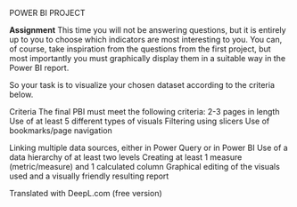 POWER BI PROJECT

**Assignment**
This time you will not be answering questions, but it is entirely up to you to choose which indicators are most interesting to you.
You can, of course, take inspiration from the questions from the first project, but most importantly you must graphically display them in a suitable way in the Power BI report.

So your task is to visualize your chosen dataset according to the criteria below.

Criteria
The final PBI must meet the following criteria:
2-3 pages in length
Use of at least 5 different types of visuals
Filtering using slicers
Use of bookmarks/page navigation

Linking multiple data sources, either in Power Query or in Power BI
Use of a data hierarchy of at least two levels
Creating at least 1 measure (metric/measure) and 1 calculated column
Graphical editing of the visuals used and a visually friendly resulting report

Translated with DeepL.com (free version)
